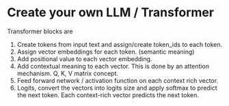 # Create your own LLM / Transformer

Transformer blocks are
1. Create tokens from input text and assign/create token_ids to each token.
2. Assign vector embeddings for each token. (semantic meaning)
3. Add positional value to each vector embedding.
4. Add contextual meaning to each vector. This is done by an attention mechanism. Q, K, V matrix concept.
5. Feed forward network / activation function on each context rich vector.
6. Logits, convert the vectors into logits size and apply softmax to predict the next token.
   Each context-rich vector predicts the next token.
